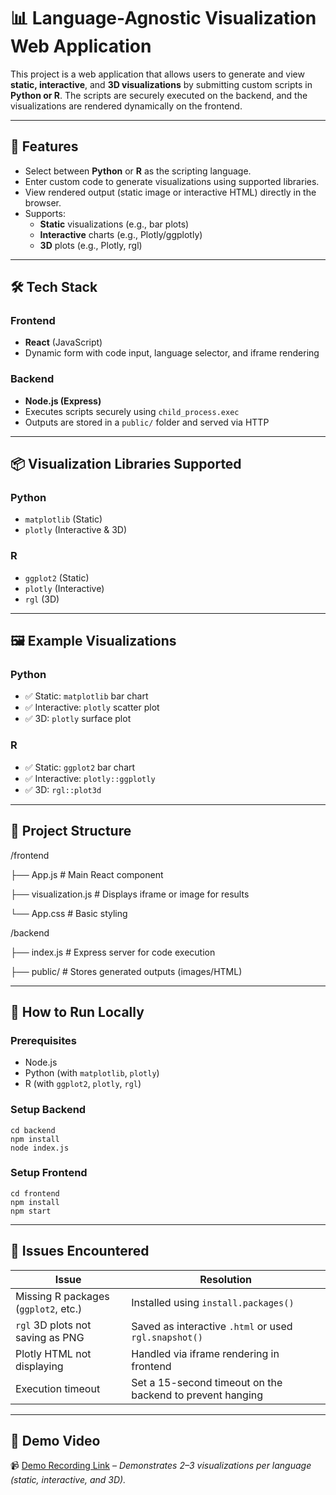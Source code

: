 # 📊 Language-Agnostic Visualization Web Application

This project is a web application that allows users to generate and view **static, interactive**, and **3D visualizations** by submitting custom scripts in **Python or R**. The scripts are securely executed on the backend, and the visualizations are rendered dynamically on the frontend.

---

## 🚀 Features

- Select between **Python** or **R** as the scripting language.
- Enter custom code to generate visualizations using supported libraries.
- View rendered output (static image or interactive HTML) directly in the browser.
- Supports:
  - **Static** visualizations (e.g., bar plots)
  - **Interactive** charts (e.g., Plotly/ggplotly)
  - **3D** plots (e.g., Plotly, rgl)

---

## 🛠 Tech Stack

### Frontend
- **React** (JavaScript)
- Dynamic form with code input, language selector, and iframe rendering

### Backend
- **Node.js (Express)**
- Executes scripts securely using `child_process.exec`
- Outputs are stored in a `public/` folder and served via HTTP

---

## 📦 Visualization Libraries Supported

### Python
- `matplotlib` (Static)
- `plotly` (Interactive & 3D)

### R
- `ggplot2` (Static)
- `plotly` (Interactive)
- `rgl` (3D)

---

## 🖼 Example Visualizations

### Python
- ✅ Static: `matplotlib` bar chart
- ✅ Interactive: `plotly` scatter plot
- ✅ 3D: `plotly` surface plot

### R
- ✅ Static: `ggplot2` bar chart
- ✅ Interactive: `plotly::ggplotly`
- ✅ 3D: `rgl::plot3d`

---

## 📂 Project Structure

/frontend 

  ├── App.js # Main React component 

  ├── visualization.js # Displays iframe or image for results 
  
  └── App.css # Basic styling

/backend 
  
  ├── index.js # Express server for code execution 
  
  ├── public/ # Stores generated outputs (images/HTML)


---

## 🧪 How to Run Locally

### Prerequisites
- Node.js
- Python (with `matplotlib`, `plotly`)
- R (with `ggplot2`, `plotly`, `rgl`)
  
### Setup Backend

```
cd backend
npm install
node index.js
```

### Setup Frontend

```
cd frontend
npm install
npm start
```

---

## 🐞 Issues Encountered

| Issue | Resolution |
| --- | --- |
| Missing R packages (`ggplot2`, etc.) | Installed using `install.packages()` |
| `rgl` 3D plots not saving as PNG | Saved as interactive `.html` or used `rgl.snapshot()` |
| Plotly HTML not displaying | Handled via iframe rendering in frontend |
| Execution timeout | Set a 15-second timeout on the backend to prevent hanging |

---

## 🎥 Demo Video

📹 [Demo Recording Link](#) – _Demonstrates 2–3 visualizations per language (static, interactive, and 3D)._
